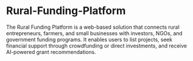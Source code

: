 # Rural-Funding-Platform
The Rural Funding Platform is a web-based solution that connects rural entrepreneurs, farmers, and small businesses with investors, NGOs, and government funding programs. It enables users to list projects, seek financial support through crowdfunding or direct investments, and receive AI-powered grant recommendations. 

